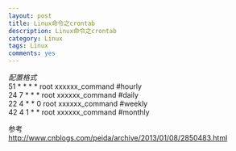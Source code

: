 ```yaml
---
layout: post
title: Linux命令之crontab
description: Linux命令之crontab
category: Linux
tags: Linux
comments: yes
---
```


*配置格式*  
51 * * * * root xxxxxx_command #hourly  
24 7 * * * root xxxxxx_command #daily  
22 4 * * 0 root xxxxxx_command #weekly  
42 4 1 * * root xxxxxx_command #monthly

参考  
<http://www.cnblogs.com/peida/archive/2013/01/08/2850483.html>
